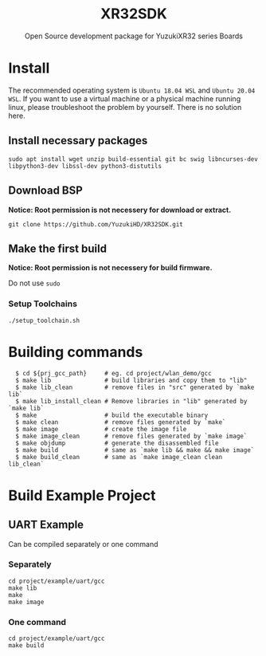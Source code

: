 <h1 align="center">XR32SDK</h1>
<p align="center">Open Source development package for YuzukiXR32 series Boards</p>

# Install

The recommended operating system is `Ubuntu 18.04 WSL` and `Ubuntu 20.04 WSL`. If you want to use a virtual machine or a physical machine running linux, please troubleshoot the problem by yourself. There is no solution here.

## Install necessary packages
``` shell
sudo apt install wget unzip build-essential git bc swig libncurses-dev libpython3-dev libssl-dev python3-distutils
```

## Download BSP
**Notice: Root permission is not necessery for download or extract.**
```shell
git clone https://github.com/YuzukiHD/XR32SDK.git
```

## Make the first build
**Notice: Root permission is not necessery for build firmware.**

Do not use `sudo`

### Setup Toolchains

```shell
./setup_toolchain.sh 
```

<script id="asciicast-u1qquLgLs3qzP3kcHHDWem3BV" src="https://asciinema.org/a/u1qquLgLs3qzP3kcHHDWem3BV.js" async></script>


# Building commands
```
  $ cd ${prj_gcc_path}     # eg. cd project/wlan_demo/gcc
  $ make lib               # build libraries and copy them to "lib"
  $ make lib_clean         # remove files in "src" generated by `make lib`
  $ make lib_install_clean # Remove libraries in "lib" generated by `make lib`
  $ make                   # build the executable binary
  $ make clean             # remove files generated by `make`
  $ make image             # create the image file
  $ make image_clean       # remove files generated by `make image`
  $ make objdump           # generate the disassembled file
  $ make build             # same as `make lib && make && make image`
  $ make build_clean       # same as `make image_clean clean lib_clean`
```

# Build Example Project

## UART Example

Can be compiled separately or one command

### Separately
```shell
cd project/example/uart/gcc
make lib
make 
make image
```

<script id="asciicast-wHaitrmLcMZ4eGuQukl3y4Im0" src="https://asciinema.org/a/wHaitrmLcMZ4eGuQukl3y4Im0.js" async></script>

### One command
```shell
cd project/example/uart/gcc
make build
```
